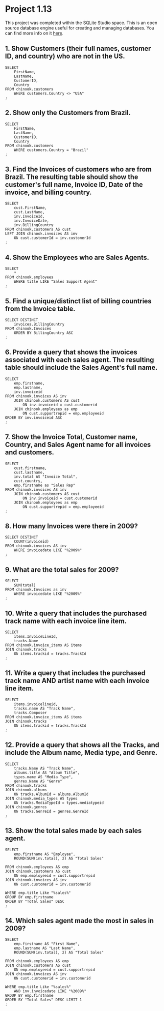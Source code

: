# Project 1.13

This project was completed within the SQLite Studio space. This is an open source database engine useful for creating and managing databases. You can find more info on it [here](https://www.sqlite.org/index.html).

## 1. Show Customers (their full names, customer ID, and country) who are not in the US.

```
SELECT
	FirstName,
	LastName,
	CustomerID,
	Country
FROM chinook.customers
	WHERE customers.Country <> "USA"
;
```

## 2. Show only the Customers from Brazil.

```
SELECT
	FirstName,
	LastName,
	CustomerID,
	Country
FROM chinook.customers
	WHERE customers.Country = "Brazil"
;
```

## 3. Find the Invoices of customers who are from Brazil. The resulting table should show the customer's full name, Invoice ID, Date of the invoice, and billing country.

```
SELECT
	cust.FirstName,
	cust.LastName,
	inv.InvoiceId,
	inv.InvoiceDate,
	inv.BillingCountry
FROM chinook.customers AS cust
LEFT JOIN chinook.invoices AS inv
	ON cust.customerId = inv.customerId
;
```

## 4. Show the Employees who are Sales Agents.

```
SELECT
	*
FROM chinook.employees
	WHERE title LIKE "Sales Support Agent"
;
```

## 5. Find a unique/distinct list of billing countries from the Invoice table.

```
SELECT DISTINCT
	invoices.BillingCountry
FROM chinook.Invoices
	ORDER BY BillingCountry ASC
;
```

## 6. Provide a query that shows the invoices associated with each sales agent. The resulting table should include the Sales Agent's full name.

```
SELECT
	emp.firstname,
	emp.lastname,
	inv.invoiceid
FROM chinook.invoices AS inv
	JOIN chinook.customers AS cust
		ON inv.invoiceid = cust.customerid
	JOIN chinook.employees as emp
		ON cust.supportrepid = emp.employeeid
ORDER BY inv.invoiceid ASC
;
```

## 7. Show the Invoice Total, Customer name, Country, and Sales Agent name for all invoices and customers.

```
SELECT
	cust.firstname,
	cust.lastname,
	inv.total AS "Invoice Total",
	cust.country,
	emp.firstname as "Sales Rep"
FROM chinook.invoices AS inv
	JOIN chinook.customers AS cust
		ON inv.invoiceid = cust.customerid
	JOIN chinook.employees as emp
		ON cust.supportrepid = emp.employeeid
;
```

## 8. How many Invoices were there in 2009?

```
SELECT DISTINCT
	COUNT(invoiceid)
FROM chinook.invoices AS inv
	WHERE invoicedate LIKE "%2009%"
;
```

## 9. What are the total sales for 2009?

```
SELECT
	SUM(total)
FROM chinook.Invoices as inv
	WHERE invoicedate LIKE "%2009%"
;
```

## 10. Write a query that includes the purchased track name with each invoice line item.

```
SELECT
	items.InvoiceLineId,
	tracks.Name
FROM chinook.invoice_items AS items
JOIN chinook.tracks
	ON items.trackid = tracks.TrackId
;
```

## 11. Write a query that includes the purchased track name AND artist name with each invoice line item.

```
SELECT
	items.invoicelineid,
	tracks.name AS "Track Name",
	tracks.Composer
FROM chinook.invoice_items AS items
JOIN chinook.tracks
	ON items.trackid = tracks.TrackId
;
```

## 12. Provide a query that shows all the Tracks, and include the Album name, Media type, and Genre.

```
SELECT
	tracks.Name AS "Track Name",
	albums.title AS "Album Title",
	types.name AS "Media Type",
	genres.Name AS "Genre"
FROM chinook.tracks
JOIN chinook.albums
	ON tracks.AlbumId = albums.AlbumId
JOIN chinook.media_types AS types
	ON tracks.MediaTypeId = types.mediatypeid
JOIN chinook.genres
	ON tracks.GenreId = genres.GenreId
;
```

## 13. Show the total sales made by each sales agent.

```
SELECT
	emp.firstname AS "Employee",
	ROUND(SUM(inv.total), 2) AS "Total Sales" 

FROM chinook.employees AS emp
JOIN chinook.customers AS cust
	ON emp.employeeid = cust.supportrepid
JOIN chinook.invoices AS inv
	ON cust.customerid = inv.customerid

WHERE emp.title Like "%sales%"
GROUP BY emp.firstname
ORDER BY "Total Sales" DESC
;
```

## 14. Which sales agent made the most in sales in 2009?

```
SELECT
	emp.firstname AS "First Name",
	emp.lastname AS "Last Name",
	ROUND(SUM(inv.total), 2) AS "Total Sales" 

FROM chinook.employees AS emp
JOIN chinook.customers AS cust
	ON emp.employeeid = cust.supportrepid
JOIN chinook.invoices AS inv
	ON cust.customerid = inv.customerid

WHERE emp.title Like "%sales%"
	AND inv.invoicedate LIKE "%2009%"
GROUP BY emp.firstname
ORDER BY "Total Sales" DESC LIMIT 1
;
```



